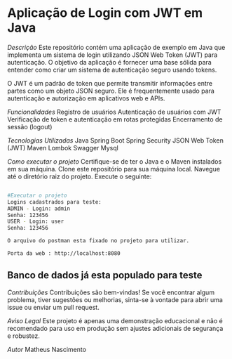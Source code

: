 # Aplicação de Login com JWT em Java

*Descrição*
Este repositório contém uma aplicação de exemplo em Java que implementa um sistema de login utilizando JSON Web Token (JWT) para autenticação. O objetivo da aplicação é fornecer uma base sólida para entender como criar um sistema de autenticação seguro usando tokens.

O JWT é um padrão de token que permite transmitir informações entre partes como um objeto JSON seguro. Ele é frequentemente usado para autenticação e autorização em aplicativos web e APIs.

*Funcionalidades*
Registro de usuários
Autenticação de usuários com JWT
Verificação de token e autenticação em rotas protegidas
Encerramento de sessão (logout)

*Tecnologias Utilizadas*
Java
Spring Boot
Spring Security
JSON Web Token (JWT)
Maven
Lombok
Swagger
Mysql

*Como executar o projeto*
Certifique-se de ter o Java e o Maven instalados em sua máquina.
Clone este repositório para sua máquina local.
Navegue até o diretório raiz do projeto.
Execute o seguinte:

```bash

#Executar o projeto
Logins cadastrados para teste:
ADMIN - Login: admin
Senha: 123456
USER - Login: user
Senha: 123456

O arquivo do postman esta fixado no projeto para utilizar.

Porta da web : http://localhost:8080


```

## Banco de dados já esta populado para teste

*Contribuições*
Contribuições são bem-vindas! Se você encontrar algum problema, tiver sugestões ou melhorias, sinta-se à vontade para abrir uma issue ou enviar um pull request.

*Aviso Legal*
Este projeto é apenas uma demonstração educacional e não é recomendado para uso em produção sem ajustes adicionais de segurança e robustez.

*Autor*
Matheus Nascimento

